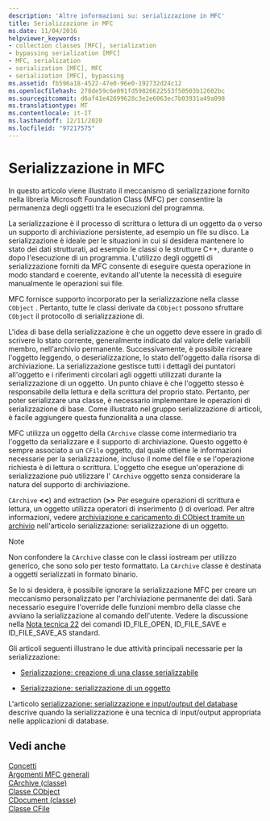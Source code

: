 ```yaml
---
description: 'Altre informazioni su: serializzazione in MFC'
title: Serializzazione in MFC
ms.date: 11/04/2016
helpviewer_keywords:
- collection classes [MFC], serialization
- bypassing serialization [MFC]
- MFC, serialization
- serialization [MFC], MFC
- serialization [MFC], bypassing
ms.assetid: fb596a18-4522-47e0-96e0-192732d24c12
ms.openlocfilehash: 278de59c6e091fd59826622553f50503b12602bc
ms.sourcegitcommit: d6af41e42699628c3e2e6063ec7b03931a49a098
ms.translationtype: MT
ms.contentlocale: it-IT
ms.lasthandoff: 12/11/2020
ms.locfileid: "97217575"
---
```

# <a name="serialization-in-mfc"></a>Serializzazione in MFC

In questo articolo viene illustrato il meccanismo di serializzazione fornito nella libreria Microsoft Foundation Class (MFC) per consentire la permanenza degli oggetti tra le esecuzioni del programma.

La serializzazione è il processo di scrittura o lettura di un oggetto da o verso un supporto di archiviazione persistente, ad esempio un file su disco. La serializzazione è ideale per le situazioni in cui si desidera mantenere lo stato dei dati strutturati, ad esempio le classi o le strutture C++, durante o dopo l'esecuzione di un programma. L'utilizzo degli oggetti di serializzazione forniti da MFC consente di eseguire questa operazione in modo standard e coerente, evitando all'utente la necessità di eseguire manualmente le operazioni sui file.

MFC fornisce supporto incorporato per la serializzazione nella classe `CObject` . Pertanto, tutte le classi derivate da `CObject` possono sfruttare `CObject` il protocollo di serializzazione di.

L'idea di base della serializzazione è che un oggetto deve essere in grado di scrivere lo stato corrente, generalmente indicato dal valore delle variabili membro, nell'archivio permanente. Successivamente, è possibile ricreare l'oggetto leggendo, o deserializzazione, lo stato dell'oggetto dalla risorsa di archiviazione. La serializzazione gestisce tutti i dettagli dei puntatori all'oggetto e i riferimenti circolari agli oggetti utilizzati durante la serializzazione di un oggetto. Un punto chiave è che l'oggetto stesso è responsabile della lettura e della scrittura del proprio stato. Pertanto, per poter serializzare una classe, è necessario implementare le operazioni di serializzazione di base. Come illustrato nel gruppo serializzazione di articoli, è facile aggiungere questa funzionalità a una classe.

MFC utilizza un oggetto della `CArchive` classe come intermediario tra l'oggetto da serializzare e il supporto di archiviazione. Questo oggetto è sempre associato a un `CFile` oggetto, dal quale ottiene le informazioni necessarie per la serializzazione, incluso il nome del file e se l'operazione richiesta è di lettura o scrittura. L'oggetto che esegue un'operazione di serializzazione può utilizzare l' `CArchive` oggetto senza considerare la natura del supporto di archiviazione.

`CArchive` **<\<**) and extraction (**>>** Per eseguire operazioni di scrittura e lettura, un oggetto utilizza operatori di inserimento () di overload. Per altre informazioni, vedere [archiviazione e caricamento di CObject tramite un archivio](../mfc/storing-and-loading-cobjects-via-an-archive.md) nell'articolo serializzazione: serializzazione di un oggetto.

> [!NOTE]
> Non confondere la `CArchive` classe con le classi iostream per utilizzo generico, che sono solo per testo formattato. La `CArchive` classe è destinata a oggetti serializzati in formato binario.

Se lo si desidera, è possibile ignorare la serializzazione MFC per creare un meccanismo personalizzato per l'archiviazione permanente dei dati. Sarà necessario eseguire l'override delle funzioni membro della classe che avviano la serializzazione al comando dell'utente. Vedere la discussione nella [Nota tecnica 22](../mfc/tn022-standard-commands-implementation.md) dei comandi ID_FILE_OPEN, ID_FILE_SAVE e ID_FILE_SAVE_AS standard.

Gli articoli seguenti illustrano le due attività principali necessarie per la serializzazione:

- [Serializzazione: creazione di una classe serializzabile](../mfc/serialization-making-a-serializable-class.md)

- [Serializzazione: serializzazione di un oggetto](../mfc/serialization-serializing-an-object.md)

L'articolo [serializzazione: serializzazione e input/output del database](../mfc/serialization-serialization-vs-database-input-output.md) descrive quando la serializzazione è una tecnica di input/output appropriata nelle applicazioni di database.

## <a name="see-also"></a>Vedi anche

[Concetti](../mfc/mfc-concepts.md)<br/>
[Argomenti MFC generali](../mfc/general-mfc-topics.md)<br/>
[CArchive (classe)](../mfc/reference/carchive-class.md)<br/>
[Classe CObject](../mfc/reference/cobject-class.md)<br/>
[CDocument (classe)](../mfc/reference/cdocument-class.md)<br/>
[Classe CFile](../mfc/reference/cfile-class.md)

